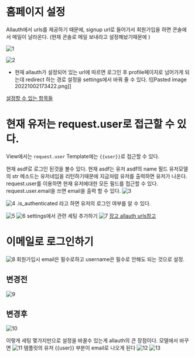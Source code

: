 # 홈페이지 설정
Allauth에서 urls를 제공하기 때문에, signup url로 들어가서 회원가입을 하면 콘솔에서 메일이 날라온다. (현재 콘솔로 메일 보내라고 설정해놨기때문에 ) 

![1](./User2/%ED%99%94%EB%A9%B4%20%EC%BA%A1%EC%B2%98%202022-11-10%20103436.png)

![2](./User2/%ED%99%94%EB%A9%B4%20%EC%BA%A1%EC%B2%98%202022-11-10%20103453.png)<br>
* 현재 allauth가 설정되어 있는 url에 따르면 로그인 후 profile페이지로 넘어가게 되는데 redirect 하는 경로 설정을 settings에서 바꿔 줄 수 있다.
![[Pasted image 20221002173422.png]]

[설정할 수 있는 항목들](https://django-allauth.readthedocs.io/en/latest/configuration.html)


# 현재 유저는 request.user로 접근할 수 있다.

View에서는 `request.user` Template에는 `{{user}}`로 접근할 수 있다.



현재 asdf로 로그인 된것을 볼수 있다. 현재 asdf는 유저 asdf의 name 필드 유저모델의 str 메소드는 유저네임을 리턴하기때문에 지금처럼 유저를 출력하면 유저가 나온다. 
request.user를 이용하면 현재 유저에대한 모든 필드를 접근할 수 있다. request.user.email을 쓰면 email을 출력 할 수 있다.
![3](./User2/%ED%99%94%EB%A9%B4%20%EC%BA%A1%EC%B2%98%202022-11-10%20103704.png)


![4](./User2/%ED%99%94%EB%A9%B4%20%EC%BA%A1%EC%B2%98%202022-11-10%20103833.png)
.is_authenticated 라고 하면 유저의 로그인 여부를 알 수 있다. 


![5](./User2/%ED%99%94%EB%A9%B4%20%EC%BA%A1%EC%B2%98%202022-11-10%20103854.png)
![6](./User2/%ED%99%94%EB%A9%B4%20%EC%BA%A1%EC%B2%98%202022-11-10%20104029.png)
settings에서 관련 세팅 추가하기
![7](./User2/%ED%99%94%EB%A9%B4%20%EC%BA%A1%EC%B2%98%202022-11-10%20104218.png)
[장고 allauth urls참고](https://github.com/pennersr/django-allauth/blob/master/allauth/account/urls.py)

# 이메일로 로그인하기

![8](./User2/%ED%99%94%EB%A9%B4%20%EC%BA%A1%EC%B2%98%202022-11-10%20110045.png)
회원가입시 email은 필수로하고 username은 필수로 안해도 되는 것으로 설정.
## 변경전
![9](./User2/%ED%99%94%EB%A9%B4%20%EC%BA%A1%EC%B2%98%202022-11-10%20110058.png)
## 변경후
![10](./User2/%ED%99%94%EB%A9%B4%20%EC%BA%A1%EC%B2%98%202022-11-10%20110106.png)

이렇게 세팅 몇가지만으로 설정을 바꿀수 있는게 allauth의 큰 장점이다.
모델에서 바꾸면
![11](./User2/%ED%99%94%EB%A9%B4%20%EC%BA%A1%EC%B2%98%202022-11-10%20110115.png)
템플릿의 유저 {{user}} 부분이 email로 나오게 된다
![12](./User2/%ED%99%94%EB%A9%B4%20%EC%BA%A1%EC%B2%98%202022-11-10%20110127.png)
![13](./User2/%ED%99%94%EB%A9%B4%20%EC%BA%A1%EC%B2%98%202022-11-10%20110134.png)
